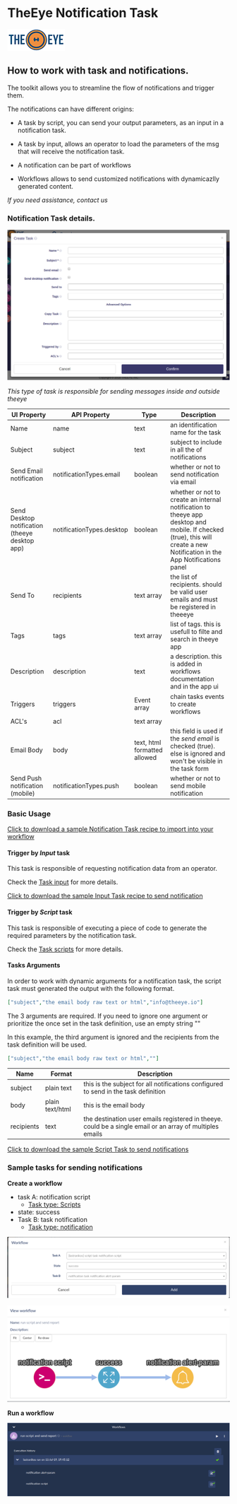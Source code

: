 # TheEye Notification Task

[![theeye.io](../../images/logo-theeye-theOeye-logo2.png)](https://theeye.io/en/index.html)

## How to work with task and notifications.

The toolkit allows you to streamline the flow of notifications and trigger them.

The notifications can have different origins:


- A task by script, you can send your output parameters, as an input in a notification task.

- A task by input, allows an operator to load the parameters of the msg that will receive the notification task.

- A notification can be part of workflows

- Workflows allows to send customized notifications with dynamicazlly generated content. 



*If you need assistance, contact us*


### Notification Task details.

![notification task form](../../images/form_notification.png "Notification Form")



*This type of task is responsible for sending messages inside and outside theeye*

| UI Property | API Property | Type        | Description |
| ---         | ---          | ---         | --- |
| Name        | name         | text        | an identification name for the task |
| Subject     | subject      | text        | subject to include in all the of notifications |
| Send Email notification | notificationTypes.email | boolean | whether or not to send notification via email |
| Send Desktop notification (theeye desktop app) | notificationTypes.desktop | boolean | whether or not to create an internal notification to theeye app desktop and mobile. If checked (true), this will create a new Notification in the App Notifications panel |
| Send To     | recipients   | text array  | the list of recipients. should be valid user emails and must be registered in theeeye |
| Tags        | tags         | text array  | list of tags. this is usefull to filte and search in theeye app |
| Description | description  | text        | a description. this is added in workflows documentation and in the app ui |
| Triggers    | triggers     | Event array | chain tasks events to create workflows |
| ACL's       | acl          | text array  |  | 
| Email Body  | body         | text, html formatted allowed | this field is used if the *send email* is checked (true). else is ignored and won't be visible in the task form |
| Send Push notification (mobile) | notificationTypes.push | boolean | whether or not to send mobile notification |


### Basic Usage

[Click to download a sample Notification Task recipe to import into your workflow](../../assets/recipes/task_type-notification-send_notification.json)

#### Trigger by _Input_ task

This task is responsible of requesting notification data from an operator.

Check the [Task input](/core-concepts/tasks/) for more details.

[Click to download the sample Input Task recipe to send notification](../../assets/recipes/task_type-input-send_notification.json)

#### Trigger by _Script_ task

This task is responsible of executing a piece of code to generate the required parameters by the notification task.

Check the [Task scripts](/core-concepts/tasks/) for more details.


#### Tasks Arguments

In order to work with dynamic arguments for a notification task, the script task must generated the output with the following format.

```json
["subject","the email body raw text or html","info@theeye.io"]
```

The 3 arguments are required. If you need to ignore one argument or prioritize the once set in the task definition, use an empty string ""

In this example, the third argument is ignored and the recipients from the task definition will be used.

```json
["subject","the email body raw text or html",""]
```


| Name | Format | Description |
| ---- | ---- | ---- |
| subject | plain text | this is the subject for all notifications configured to send in the task definition |
| body | plain text/html | this is the email body |
| recipients | text | the destination user emails registered in theeye. could be a single email or an array of multiples emails |



[Click to download the sample Script Task to send notifications](../../assets/recipes/task_type-script-send_notification.json)

### Sample tasks for sending notifications

**Create a workflow**

- task A: notification script
    - [Task type: Scripts](../../assets/recipes/task_type-script-send_notification.json)
- state: success
- Task B: task notification
    - [Task type: notification](../../assets/recipes/task_type-notification-send_notification.json)

![dashboard_workflow_script_and_notification](../../images/dashboard_workflow_script_and_notification-00.png)

![dashboard_workflow_script_and_notification](../../images/dashboard_workflow_script_and_notification-01.png)

**Run a workflow**

![dashboard_workflow_script_and_notification](../../images/dashboard_workflow_script_and_notification.png)

